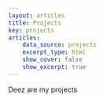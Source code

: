 ```yaml
---
layout: articles
title: Projects
key: projects
articles:
    data_source: projects
    excerpt_type: html
    show_cover: false
    show_excerpt: true
---
```


Deez are my projects
